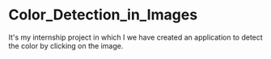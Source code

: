 # Color_Detection_in_Images
It's my internship project in which I we have created an application to detect the color by clicking on the image. 
